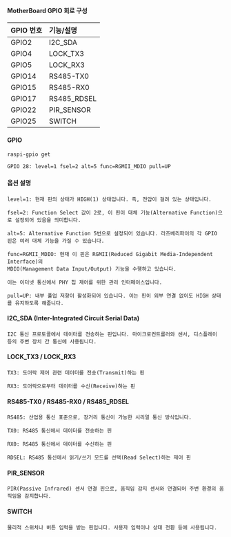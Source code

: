 #### MotherBoard GPIO 회로 구성

| GPIO 번호 | 기능/설명      |
|:----------|:---------------|
| GPIO2     | I2C_SDA        |
| GPIO4     | LOCK_TX3       |
| GPIO5     | LOCK_RX3       |
| GPIO14    | RS485-TX0      |
| GPIO15    | RS485-RX0      |
| GPIO17    | RS485_RDSEL    |
| GPIO22    | PIR_SENSOR     |
| GPIO25    | SWITCH         |

#### GPIO 
```less
raspi-gpio get

GPIO 28: level=1 fsel=2 alt=5 func=RGMII_MDIO pull=UP
```

#### 옵션 설명
```less
level=1: 현재 핀의 상태가 HIGH(1) 상태입니다. 즉, 전압이 걸려 있는 상태입니다.

fsel=2: Function Select 값이 2로, 이 핀이 대체 기능(Alternative Function)으로 설정되어 있음을 의미합니다.

alt=5: Alternative Function 5번으로 설정되어 있습니다. 라즈베리파이의 각 GPIO 핀은 여러 대체 기능을 가질 수 있습니다.

func=RGMII_MDIO: 현재 이 핀은 RGMII(Reduced Gigabit Media-Independent Interface)의
MDIO(Management Data Input/Output) 기능을 수행하고 있습니다.

이는 이더넷 통신에서 PHY 칩 제어를 위한 관리 인터페이스입니다.

pull=UP: 내부 풀업 저항이 활성화되어 있습니다. 이는 핀이 외부 연결 없이도 HIGH 상태를 유지하도록 해줍니다.
```


#### I2C_SDA (Inter-Integrated Circuit Serial Data)
```less
I2C 통신 프로토콜에서 데이터를 전송하는 핀입니다. 마이크로컨트롤러와 센서, 디스플레이 등의 주변 장치 간 통신에 사용됩니다.
```

#### LOCK_TX3 / LOCK_RX3
```less
TX3: 도어락 제어 관련 데이터를 전송(Transmit)하는 핀

RX3: 도어락으로부터 데이터를 수신(Receive)하는 핀
```

#### RS485-TX0 / RS485-RX0 / RS485_RDSEL
```less
RS485: 산업용 통신 표준으로, 장거리 통신이 가능한 시리얼 통신 방식입니다.

TX0: RS485 통신에서 데이터를 전송하는 핀

RX0: RS485 통신에서 데이터를 수신하는 핀

RDSEL: RS485 통신에서 읽기/쓰기 모드를 선택(Read Select)하는 제어 핀
```

#### PIR_SENSOR
```less
PIR(Passive Infrared) 센서 연결 핀으로, 움직임 감지 센서와 연결되어 주변 환경의 움직임을 감지합니다.
```

#### SWITCH
```less
물리적 스위치나 버튼 입력을 받는 핀입니다. 사용자 입력이나 상태 전환 등에 사용됩니다.
```



















































